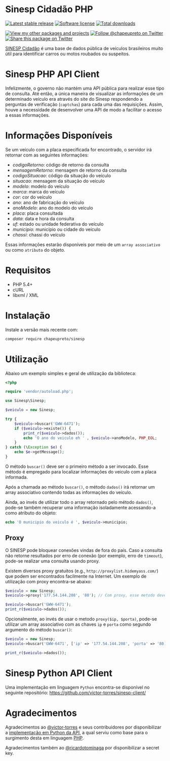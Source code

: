 # Sinesp Cidadão PHP

<a href="https://packagist.org/packages/wgenial/sinesp"><img src="https://poser.pugx.org/wgenial/sinesp/version" alt="Latest stable release"></img></a>
<a href="LICENSE"><img src="https://img.shields.io/badge/license-MIT-brightgreen.svg" alt="Software license"></img></a>
<a href="https://packagist.org/packages/chapeupreto/sinesp"><img src="https://img.shields.io/packagist/dt/chapeupreto/sinesp.svg" alt="Total downloads"></img></a>

<a href="https://packagist.org/packages/chapeupreto"><img src="https://img.shields.io/badge/link-packagist-lightgrey.svg" alt="View my other packages and projects"></img></a>
<a href="https://twitter.com/chapeupreto"><img src="https://img.shields.io/twitter/follow/chapeupreto.svg?style=social" alt="Follow @chapeupreto on Twitter"></img></a>
<a href="https://twitter.com/intent/tweet?text=Utilize%20Sinesp%20Cidadão%20agora!%20https%3A%2F%2Fgithub.com%2Fchapeupreto%2Fsinesp%20via%20%40chapeupreto&source=webclient"><img src="https://img.shields.io/twitter/url/http/shields.io.svg?style=social" alt="Share this package on Twitter"></img></a>

[SINESP Cidadão][1] é uma base de dados pública de veículos brasileiros muito útil para identificar carros ou motos roubados ou suspeitos.

# Sinesp PHP API Client

Infelizmente, o governo não mantém uma API pública para realizar esse tipo de consulta. Até então, a única maneira de visualizar as informações de um determinado veículo era através do site do Sinesp respondendo a perguntas de verificação (`captchas`) para cada uma das requisições. Assim, houve a necessidade de desenvolver uma API de modo a facilitar o acesso a essas informações.

# Informações Disponíveis

Se um veículo com a placa especificada for encontrado, o servidor irá retornar com as seguintes informações:

- *codigoRetorno*: código de retorno da consulta
- *mensagemRetorno*: mensagem de retorno da consulta
- *codigoSituacao*: código da situação do veículo
- *situacao*: mensagem da situação do veículo
- *modelo*: modelo do veículo
- *marca*: marca do veículo
- *cor*: cor do veículo
- *ano*: ano de fabricação do veículo
- *anoModelo*: ano do modelo do veículo
- *placa*: placa consultada
- *data*: data e hora da consulta
- *uf*: estado ou unidade federativa do veículo
- *municipio*: município ou cidade do veículo
- *chassi*: chassi do veículo

Essas informações estarão disponíveis por meio de um `array associativo` ou como `atributo` do objeto.

# Requisitos

- PHP 5.4+
- cURL
- libxml / XML

# Instalação

Instale a versão mais recente com:

```sh
composer require chapeupreto/sinesp
```

# Utilização

Abaixo um exemplo simples e geral de utilização da biblioteca:

```php
<?php

require 'vendor/autoload.php';

use Sinesp\Sinesp;

$veiculo = new Sinesp;

try {
    $veiculo->buscar('GWW-6471');
    if ($veiculo->existe()) {
        print_r($veiculo->dados());
        echo 'O ano do veiculo eh ' , $veiculo->anoModelo, PHP_EOL;
    }
} catch (\Exception $e) {
    echo $e->getMessage();
}
```

O método `buscar()` deve ser o primeiro método a ser invocado. Esse método é empregado para localizar informações do veiculo com a placa informada.

Após a chamada ao método `buscar()`, o método `dados()` irá retornar um array associativo contendo todas as informações do veículo.

Ainda, ao invés de utilizar todo o array retornado pelo método `dados()`, pode-se também recuperar uma informação isoladamente acessando-a como atributo do objeto:

```php
echo 'O municipio do veiculo é ', $veiculo->municipio;
```

## Proxy

O SINESP pode bloquear conexões vindas de fora do país.
Caso a consulta não retorne resultados por erro de conexão (por exemplo, erro de `timeout`), pode-se realizar uma consulta usando proxy.

Existem diversos proxy gratuitos (e.g., `http://proxylist.hidemyass.com/`) que podem ser encontrados facilmente na Internet. Um exemplo de utilização com proxy encontra-se abaixo:

```php
$veiculo = new Sinesp;
$veiculo->proxy('177.54.144.208', '80'); // Com proxy, esse metodo deve ser chamado antes do metodo buscar()

$veiculo->buscar('GWW-6471');
print_r($veiculo->dados());
```

Opcionalmente, ao invés de usar o metodo `proxy($ip, $porta)`, pode-se utilizar um array associativo com as chaves `ip` e `porta` como segundo argumento do método `buscar()`:

```php
$veiculo = new Sinesp;
$veiculo->buscar('GWW-6471', ['ip' => '177.54.144.208', 'porta' => '80']); // a consulta usara o proxy especificado

print_r($veiculo->dados());
```

# Sinesp Python API Client

Uma implementação em linguagem `Python` encontra-se disponível no seguinte repositório: https://github.com/victor-torres/sinesp-client/

# Agradecimentos

Agradecimentos ao [@victor-torres](https://github.com/victor-torres) e seus contribuidores por disponibilizar a [implementação em Python da API](https://github.com/victor-torres/sinesp-client/), a qual serviu como base para o surgimento desta em linguagem [PHP](http://www.php.net/).

Agradecimentos também ao [@ricardotominaga](https://github.com/ricardotominaga) por disponibilizar a secret key.

[1]: https://www.sinesp.gov.br/sinesp-cidadao "Sinesp Cidadão"
